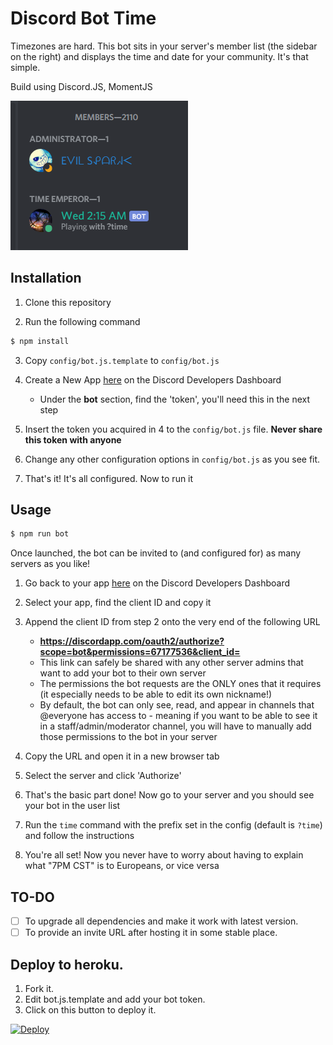 # Discord Bot Time

Timezones are hard. This bot sits in your server's member list (the sidebar on the right) and displays the time and date for your community. It's that simple.

Build using Discord.JS, MomentJS

![Example Picture](https://raw.githubusercontent.com/EvilSpark/Discord-Bot-Time/master/Pictures/discord-time-bot.PNG)

## Installation

1. Clone this repository

2. Run the following command

```sh
$ npm install
```

3. Copy `config/bot.js.template` to `config/bot.js`

4. Create a New App [here](https://discordapp.com/developers/applications/me) on the Discord Developers Dashboard

   - Under the **bot** section, find the 'token', you'll need this in the next step

5. Insert the token you acquired in 4 to the `config/bot.js` file. **Never share this token with anyone**

6. Change any other configuration options in `config/bot.js` as you see fit.

7. That's it! It's all configured. Now to run it

## Usage

```sh
$ npm run bot
```

Once launched, the bot can be invited to (and configured for) as many servers as you like!

1. Go back to your app [here](https://discordapp.com/developers/applications/me) on the Discord Developers Dashboard

2. Select your app, find the client ID and copy it

3. Append the client ID from step 2 onto the very end of the following URL

   - **https://discordapp.com/oauth2/authorize?scope=bot&permissions=67177536&client_id=**
   - This link can safely be shared with any other server admins that want to add your bot to their own server
   - The permissions the bot requests are the ONLY ones that it requires (it especially needs to be able to edit its own nickname!)
   - By default, the bot can only see, read, and appear in channels that @everyone has access to - meaning if you want to be able to see it in a staff/admin/moderator channel, you will have to manually add those permissions to the bot in your server

4. Copy the URL and open it in a new browser tab

5. Select the server and click 'Authorize'

6. That's the basic part done! Now go to your server and you should see your bot in the user list

7. Run the `time` command with the prefix set in the config (default is `?time`) and follow the instructions

8. You're all set! Now you never have to worry about having to explain what "7PM CST" is to Europeans, or vice versa

## TO-DO

- [ ] To upgrade all dependencies and make it work with latest version.
- [ ] To provide an invite URL after hosting it in some stable place.

## Deploy to heroku.

1. Fork it.
2. Edit bot.js.template and add your bot token.
3. Click on this button to deploy it.

[![Deploy](https://www.herokucdn.com/deploy/button.svg)](https://heroku.com/deploy)
